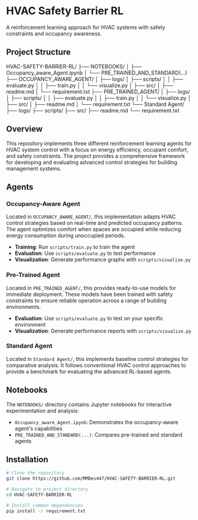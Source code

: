 # HVAC Safety Barrier RL

A reinforcement learning approach for HVAC systems with safety constraints and occupancy awareness.

## Project Structure
HVAC-SAFETY-BARRIER-RL/
├── NOTEBOOKS/
│ ├── Occupancy_aware_Agent.ipynb
│ └── PRE_TRAINED_AND_STANDARD(...)
├── OCCUPANCY_AWARE_AGENT/
│ ├── logs/
│ ├── scripts/
│ │ ├── evaluate.py
│ │ ├── train.py
│ │ └── visualize.py
│ ├── src/
│ ├── readme.md
│ └── requirement.txt
├── PRE_TRAINED_AGENT/
│ ├── logs/
│ ├── scripts/
│ │ ├── evaluate.py
│ │ ├── train.py
│ │ └── visualize.py
│ ├── src/
│ ├── readme.md
│ └── requirement.txt
└── Standard Agent/
├── logs/
├── scripts/
├── src/
├── readme.md
└── requirement.txt

## Overview

This repository implements three different reinforcement learning agents for HVAC system control with a focus on energy efficiency, occupant comfort, and safety constraints. The project provides a comprehensive framework for developing and evaluating advanced control strategies for building management systems.

## Agents

### Occupancy-Aware Agent

Located in `OCCUPANCY_AWARE_AGENT/`, this implementation adapts HVAC control strategies based on real-time and predicted occupancy patterns. The agent optimizes comfort when spaces are occupied while reducing energy consumption during unoccupied periods.

- **Training**: Run `scripts/train.py` to train the agent
- **Evaluation**: Use `scripts/evaluate.py` to test performance
- **Visualization**: Generate performance graphs with `scripts/visualize.py`

### Pre-Trained Agent

Located in `PRE_TRAINED_AGENT/`, this provides ready-to-use models for immediate deployment. These models have been trained with safety constraints to ensure reliable operation across a range of building environments.

- **Evaluation**: Use `scripts/evaluate.py` to test on your specific environment
- **Visualization**: Generate performance reports with `scripts/visualize.py`

### Standard Agent

Located in `Standard Agent/`, this implements baseline control strategies for comparative analysis. It follows conventional HVAC control approaches to provide a benchmark for evaluating the advanced RL-based agents.

## Notebooks

The `NOTEBOOKS/` directory contains Jupyter notebooks for interactive experimentation and analysis:

- `Occupancy_aware_Agent.ipynb`: Demonstrates the occupancy-aware agent's capabilities
- `PRE_TRAINED_AND_STANDARD(...)`: Compares pre-trained and standard agents

## Installation

```bash
# Clone the repository
git clone https://github.com/MMDes447/HVAC-SAFETY-BARRIER-RL.git

# Navigate to project directory
cd HVAC-SAFETY-BARRIER-RL

# Install common dependencies
pip install -r requirement.txt
